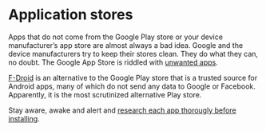 # Application stores

Apps that do not come from the Google Play store or your device manufacturer’s app store are almost always a bad idea. 
Google and the device manufacturers try to keep their stores clean. They do what they can, no doubt. The Google App 
Store is riddled with [unwanted apps](unwanted-apps.md). 

[F-Droid](https://f-droid.org/) is an alternative to the Google Play store that is a trusted source for Android apps, 
many of which do not send any data to Google or Facebook. Apparently, it is the most scrutinized alternative Play store.

Stay aware, awake and alert and [research each app thorougly before installing](research.md).

